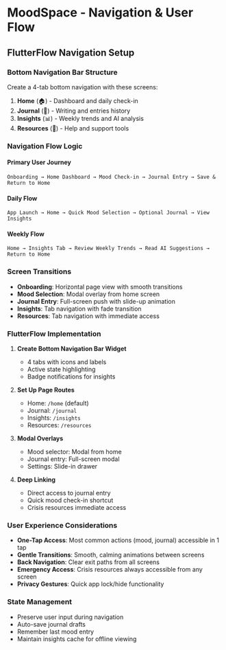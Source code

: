 # MoodSpace - Navigation & User Flow

## FlutterFlow Navigation Setup

### Bottom Navigation Bar Structure
Create a 4-tab bottom navigation with these screens:
1. **Home** (🏠) - Dashboard and daily check-in
2. **Journal** (📝) - Writing and entries history  
3. **Insights** (📊) - Weekly trends and AI analysis
4. **Resources** (💚) - Help and support tools

### Navigation Flow Logic

#### Primary User Journey
```
Onboarding → Home Dashboard → Mood Check-in → Journal Entry → Save & Return to Home
```

#### Daily Flow
```
App Launch → Home → Quick Mood Selection → Optional Journal → View Insights
```

#### Weekly Flow  
```
Home → Insights Tab → Review Weekly Trends → Read AI Suggestions → Return to Home
```

### Screen Transitions
- **Onboarding**: Horizontal page view with smooth transitions
- **Mood Selection**: Modal overlay from home screen
- **Journal Entry**: Full-screen push with slide-up animation
- **Insights**: Tab navigation with fade transition
- **Resources**: Tab navigation with immediate access

### FlutterFlow Implementation
1. **Create Bottom Navigation Bar Widget**
   - 4 tabs with icons and labels
   - Active state highlighting
   - Badge notifications for insights

2. **Set Up Page Routes**
   - Home: `/home` (default)
   - Journal: `/journal` 
   - Insights: `/insights`
   - Resources: `/resources`

3. **Modal Overlays**
   - Mood selector: Modal from home
   - Journal entry: Full-screen modal
   - Settings: Slide-in drawer

4. **Deep Linking**
   - Direct access to journal entry
   - Quick mood check-in shortcut
   - Crisis resources immediate access

### User Experience Considerations
- **One-Tap Access**: Most common actions (mood, journal) accessible in 1 tap
- **Gentle Transitions**: Smooth, calming animations between screens
- **Back Navigation**: Clear exit paths from all screens
- **Emergency Access**: Crisis resources always accessible from any screen
- **Privacy Gestures**: Quick app lock/hide functionality

### State Management
- Preserve user input during navigation
- Auto-save journal drafts
- Remember last mood entry
- Maintain insights cache for offline viewing
